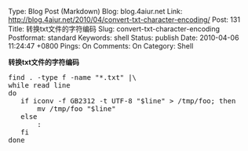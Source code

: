 Type: Blog Post (Markdown)
Blog: blog.4aiur.net
Link: http://blog.4aiur.net/2010/04/convert-txt-character-encoding/
Post: 131
Title: 转换txt文件的字符编码
Slug: convert-txt-character-encoding
Postformat: standard
Keywords: shell
Status: publish
Date: 2010-04-06 11:24:47 +0800
Pings: On
Comments: On
Category: Shell

**转换txt文件的字符编码**

<pre lang="bash">find . -type f -name "*.txt" |\
while read line
do
   if iconv -f GB2312 -t UTF-8 "$line" > /tmp/foo; then
       mv /tmp/foo "$line"
   else
       :
   fi
done</pre>
